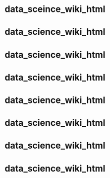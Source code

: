 # data_sceince_wiki_html
# data_science_wiki_html
# data_science_wiki_html
# data_science_wiki_html
# data_science_wiki_html
# data_science_wiki_html
# data_science_wiki_html
# data_science_wiki_html
